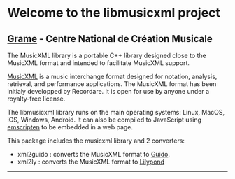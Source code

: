 Welcome to the libmusicxml project
======================================================================

[Grame](http://www.grame.fr) - Centre National de Création Musicale
----------------------------------------------------------------------

The MusicXML library is a portable C++ library designed close to the MusicXML format and intended to facilitate MusicXML support.

[MusicXML](http://www.musicxml.com/) is a music interchange format designed for notation, analysis, retrieval, and performance applications. The MusicXML format has been initialy developped by Recordare. It is open for use by anyone under a royalty-free license.


The libmusicxml library runs on the main operating systems: Linux, MacOS, iOS, Windows, Android. It can also be compiled to JavaScript using [emscripten](http://emscripten.org) to be embedded in a web page.

This package includes the musicxml library and 2 converters:

- xml2guido : converts the MusicXML format to [Guido](http://guidolib.sf.net/).
- xml2ly    : converts the MusicXML format to [Lilypond](http://lilypond.org/)


---
